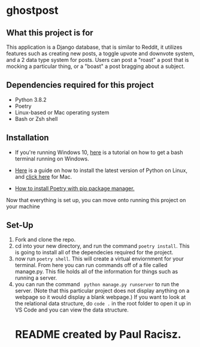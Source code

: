 # ghostpost

<h2> What this project is for </h2>
<p> This application is a Django database, that is similar to Reddit, it utilizes features such as creating new posts, a toggle upvote and downvote system, and a 2 data type system for posts. Users can post a "roast" a post that is mocking a particular thing, or a "boast" a post bragging about a subject.</p>

<h2> Dependencies required for this project </h2>
<ul>
  <li>Python 3.8.2</li>
  <li>Poetry</li>
  <li>Linux-based or Mac operating system</li>
  <li>Bash or Zsh shell</li>
  </ul>

<h2> Installation </h2>
<ul>
<p><li>If you're running Windows 10, <a href="https://www.howtogeek.com/249966/how-to-install-and-use-the-linux-bash-shell-on-windows-10/">here</a> is a tutorial on how to get a bash terminal running on Windows.</li><p/>
<p><li><a href="https://www.geeksforgeeks.org/how-to-download-and-install-python-latest-version-on-linux/">Here</a> is a guide on how to install the latest version of Python on Linux, and <a href="https://blog.adafruit.com/2020/05/29/installing-the-latest-version-of-python-on-mac-os-catalina-python-mac-apple-catalina-letsbsocial1/">click here</a> for Mac.
  </li>
</p>
  <p><li><a href="https://pypi.org/project/poetry/">How to install Poetry with pip package manager.</a></li></p>
  </ul>
  <p> Now that everything is set up, you can move onto running this project on your machine</p>
  
  <h2> Set-Up </h2>
  
  <ol>
  <li> Fork and clone the repo.</li>
  <li> cd into your new directory, and run the command <code>poetry install</code>. This is going to install all of the dependecies required for the project.</li>
  <li> now run <code>poetry shell</code>. This will create a virtual enviornment for your terminal. From here you can run commands off of a file called manage.py. This file holds all of the information for things such as running a server. </li>
  <li> you can run the command <code> python manage.py runserver</code> to run the server. (Note that this particular project does not display anything on a webpage so it would display a blank webpage.) If you want to look at the relational data structure, do <code>code .</code> in the root folder to open it up in VS Code and you can view the data structure.

# README created by Paul Racisz.
